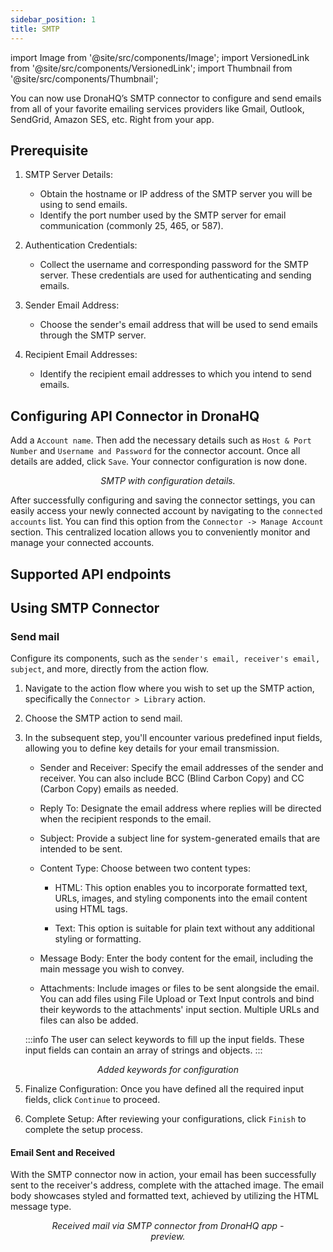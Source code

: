 ```yaml
---
sidebar_position: 1
title: SMTP
---
```


import Image from '@site/src/components/Image';
import VersionedLink from '@site/src/components/VersionedLink';
import Thumbnail from '@site/src/components/Thumbnail';

You can now use DronaHQ’s SMTP connector to configure and send emails from all of your favorite emailing services providers like Gmail, Outlook, SendGrid, Amazon SES, etc. Right from your app.


## Prerequisite

1. SMTP Server Details:
   - Obtain the hostname or IP address of the SMTP server you will be using to send emails.
   - Identify the port number used by the SMTP server for email communication (commonly 25, 465, or 587).

2. Authentication Credentials:
   - Collect the username and corresponding password for the SMTP server. These credentials are used for authenticating and sending emails.

4. Sender Email Address:
   - Choose the sender's email address that will be used to send emails through the SMTP server.

5. Recipient Email Addresses:
   - Identify the recipient email addresses to which you intend to send emails.

## Configuring API Connector in DronaHQ

Add a `Account name`. Then add the necessary details such as `Host & Port Number` and `Username and Password` for the connector account. Once all details are added, click `Save`. Your connector configuration is now done.

<figure>
  <Thumbnail src="/img/reference/connectors/smtp/details.png" alt="SMTP with configuration details." />
  <figcaption align = "center"><i>SMTP with configuration details.</i></figcaption>
</figure>

After successfully configuring and saving the connector settings, you can easily access your newly connected account by navigating to the `connected accounts` list. You can find this option from the `Connector -> Manage Account` section. This centralized location allows you to conveniently monitor and manage your connected accounts.


## Supported API endpoints

## Using SMTP Connector

### Send mail

Configure its components, such as the `sender's email, receiver's email, subject`, and more, directly from the action flow.

1. Navigate to the action flow where you wish to set up the SMTP action, specifically the `Connector > Library` action.

2. Choose the SMTP action to send mail.

4. In the subsequent step, you'll encounter various predefined input fields, allowing you to define key details for your email transmission.

   - Sender and Receiver: Specify the email addresses of the sender and receiver. You can also include BCC (Blind Carbon Copy) and CC (Carbon Copy) emails as needed.

   - Reply To: Designate the email address where replies will be directed when the recipient responds to the email.

   - Subject: Provide a subject line for system-generated emails that are intended to be sent.

   - Content Type: Choose between two content types:

     - HTML: This option enables you to incorporate formatted text, URLs, images, and styling components into the email content using HTML tags.

     - Text: This option is suitable for plain text without any additional styling or formatting.

   - Message Body: Enter the body content for the email, including the main message you wish to convey.

   - Attachments: Include images or files to be sent alongside the email. You can add files using File Upload or Text Input controls and bind their keywords to the attachments' input section. Multiple URLs and files can also be added.

    :::info 
    The user can select keywords to fill up the input fields. These input fields can contain an array of strings and objects.
    :::
    
<figure>
  <Thumbnail src="/img/reference/connectors/smtp/keywords.png" alt="Added keywords for configuration" />
  <figcaption align = "center"><i>Added keywords for configuration</i></figcaption>
</figure>

5. Finalize Configuration: Once you have defined all the required input fields, click `Continue` to proceed.

6. Complete Setup: After reviewing your configurations, click `Finish` to complete the setup process.



#### Email Sent and Received

With the SMTP connector now in action, your email has been successfully sent to the receiver's address, complete with the attached image. The email body showcases styled and formatted text, achieved by utilizing the HTML message type.

<figure>
  <Thumbnail src="/img/reference/connectors/smtp/mail.png" alt="Received mail via SMTP connector from DronaHQ app - preview." />
  <figcaption align = "center"><i>Received mail via SMTP connector from DronaHQ app - preview.</i></figcaption>
</figure>

